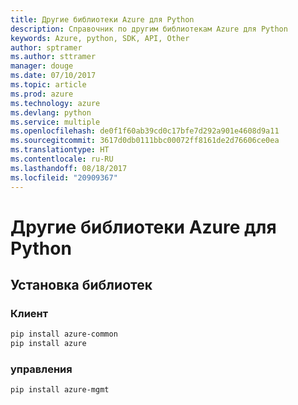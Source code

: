 ```yaml
---
title: Другие библиотеки Azure для Python
description: Справочник по другим библиотекам Azure для Python
keywords: Azure, python, SDK, API, Other
author: sptramer
ms.author: sttramer
manager: douge
ms.date: 07/10/2017
ms.topic: article
ms.prod: azure
ms.technology: azure
ms.devlang: python
ms.service: multiple
ms.openlocfilehash: de0f1f60ab39cd0c17bfe7d292a901e4608d9a11
ms.sourcegitcommit: 3617d0db0111bbc00072ff8161de2d76606ce0ea
ms.translationtype: HT
ms.contentlocale: ru-RU
ms.lasthandoff: 08/18/2017
ms.locfileid: "20909367"
---
```

# <a name="azure-other-libraries-for-python"></a>Другие библиотеки Azure для Python

## <a name="install-the-libraries"></a>Установка библиотек
### <a name="client"></a>Клиент

```bash
pip install azure-common
pip install azure
```

### <a name="management"></a>управления

```bash
pip install azure-mgmt
```
